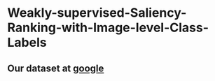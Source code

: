 # Weakly-supervised-Saliency-Ranking-with-Image-level-Class-Labels
## Our dataset at [google](https://drive.usercontent.google.com/download?id=1AySYxRLPu1_S5UiFT_3On7dFHwhroUuP&export=download&authuser=0)
